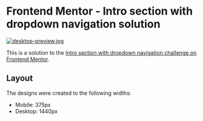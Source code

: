 # Frontend Mentor - Intro section with dropdown navigation solution

[![desktop-preview.jpg](https://i.postimg.cc/C5V0BrjP/desktop-preview.jpg)](https://postimg.cc/xJghBRpM)

This is a solution to the [Intro section with dropdown navigation challenge on Frontend Mentor](https://www.frontendmentor.io/challenges/intro-section-with-dropdown-navigation-ryaPetHE5).

## Layout

The designs were created to the following widths:

- Mobile: 375px
- Desktop: 1440px